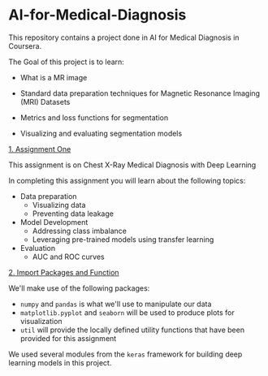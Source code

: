 # AI-for-Medical-Diagnosis
This repository contains a project done in AI for Medical Diagnosis in Coursera.

The Goal of this project is to learn:

* What is a MR image

* Standard data preparation techniques for Magnetic Resonance Imaging (MRI) Datasets

* Metrics and loss functions for segmentation

* Visualizing and evaluating segmentation models

[1. Assignment One](#1)

This assignment is on Chest X-Ray Medical Diagnosis with Deep Learning

In completing this assignment you will learn about the following topics: 

- Data preparation
  - Visualizing data
  - Preventing data leakage
- Model Development
  - Addressing class imbalance
  - Leveraging pre-trained models using transfer learning
- Evaluation
  - AUC and ROC curves
  
  
 [2. Import Packages and Function](#2)
 
 We'll make use of the following packages:
- `numpy` and `pandas` is what we'll use to manipulate our data
- `matplotlib.pyplot` and `seaborn` will be used to produce plots for visualization
- `util` will provide the locally defined utility functions that have been provided for this assignment

We  used several modules from the `keras` framework for building deep learning models in this project.
 
 
